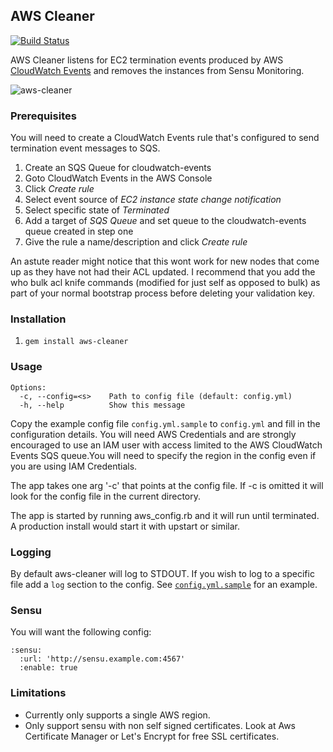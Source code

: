 ## AWS Cleaner

[![Build Status](https://travis-ci.org/icalvete/aws-cleaner.svg?branch=master)](https://travis-ci.org/icalvete/aws-cleaner)

AWS Cleaner listens for EC2 termination events produced by AWS [CloudWatch Events](http://docs.aws.amazon.com/AmazonCloudWatch/latest/DeveloperGuide/WhatIsCloudWatchEvents.html)
and removes the instances from Sensu Monitoring.

![aws-cleaner](https://raw.github.com/icalvete/aws-cleaner/master/aws-cleaner.png)

### Prerequisites

You will need to create a CloudWatch Events rule that's configured to send termination event messages to SQS.

1. Create an SQS Queue for cloudwatch-events
1. Goto CloudWatch Events in the AWS Console
1. Click *Create rule*
1. Select event source of *EC2 instance state change notification*
1. Select specific state of *Terminated*
1. Add a target of *SQS Queue* and set queue to the cloudwatch-events queue created in step one
1. Give the rule a name/description and click *Create rule*

An astute reader might notice that this wont work for new nodes that come up as they have not had their ACL updated. I recommend that you add the who bulk acl knife commands (modified for just self as opposed to bulk) as part of your normal bootstrap process before deleting your validation key.

### Installation

1. `gem install aws-cleaner`

### Usage

```
Options:
  -c, --config=<s>    Path to config file (default: config.yml)
  -h, --help          Show this message
```

Copy the example config file ``config.yml.sample`` to ``config.yml``
and fill in the configuration details. You will need AWS Credentials
and are strongly encouraged to use an IAM user with access limited to
the AWS CloudWatch Events SQS queue.You will need to specify the region
in the config even if you are using IAM Credentials.

The app takes one arg '-c' that points at the config file. If -c is
omitted it will look for the config file in the current directory.

The app is started by running aws_config.rb and it will run until
terminated. A production install would start it with upstart or
similar.

### Logging

By default aws-cleaner will log to STDOUT. If you wish to log to a specific file
add a `log` section to the config. See [`config.yml.sample`](config.yml.sample) for an example.

### Sensu

You will want the following config:
```
:sensu:
  :url: 'http://sensu.example.com:4567'
  :enable: true
```

### Limitations

- Currently only supports a single AWS region.
- Only support sensu with non self signed certificates. Look at Aws Certificate Manager or Let's Encrypt for free SSL certificates.
